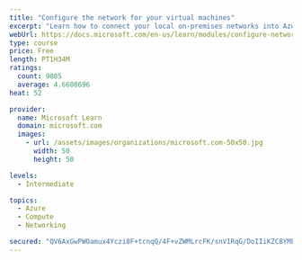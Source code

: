```yaml
---
title: "Configure the network for your virtual machines"
excerpt: "Learn how to connect your local on-premises networks into Azure using virtual networks, VPN gateways, and Azure ExpressRoute."
webUrl: https://docs.microsoft.com/en-us/learn/modules/configure-network-for-azure-virtual-machines/
type: course
price: Free
length: PT1H34M
ratings:
  count: 9085
  average: 4.6608696
heat: 52

provider:
  name: Microsoft Learn
  domain: microsoft.com
  images:
    - url: /assets/images/organizations/microsoft.com-50x50.jpg
      width: 50
      height: 50

levels:
  - Intermediate

topics:
  - Azure
  - Compute
  - Networking

secured: "QV6AxGwPWOamux4Yczi8F+tcnqQ/4F+vZWMLrcFK/snV1RqG/DoIIiKZC8YMEVG0SN0G8Xem1PmyqUAMdtNmq+zkZEg/ndmamTp/HNI5eAAEKOtPuyF1dkxQdNVnwPLVE25mT5iBqcoDzTkEE1bvImQs8kbVjtpYY9wIZzN6LKTW8nkdMyyjMjQQ7vzow+GGaNFxl4h3Of0rPO0DalASZTM4rvA4KpntgcI+5eNRDMQydLIBxa/OTBdDrTAZ+sJ8qTysmiGU2geRrUwmjJneijy1YbNEb9iCC2NQkWBjfWAMVptBPP62ayG5MMjXI7y50sna2A6MBaCgG8sywhoIQcGOFmK8wPYz6Salt69DrhKfvflgOX0WTkayVkgk7LGfa3GfrgD/20BxAcd20mVrQRzF9auKblzKfJFWUKXzVBE=;ksWb0lvjzZopO9tgbFNxTA=="
---
```



